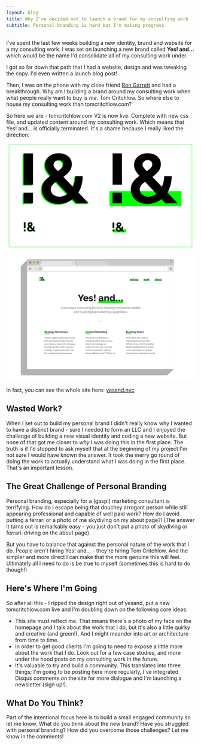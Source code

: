 ```yaml
---
layout: blog
title: Why I've decided not to launch a brand for my consulting work
subtitle: Personal branding is hard but I'm making progress
---
```


I've spent the last few weeks building a new identity, brand and website for a my consulting work. I was set on launching a new brand called **Yes! and...** which would be the name I'd consolidate all of my consulting work under.

I got so far down that path that I had a website, design and was tweaking the copy. I'd even written a launch blog post!

Then, I was on the phone with my close friend [Ron Garrett](http://www.rongarrett.co/) and had a breakthrough. Why am I building a brand around my consulting work when what people really want to buy is *me*. Tom Critchlow. So where else to house my consulting work than tomcritchlow.com?

So here we are - tomcritchlow.com V2 is now live. Complete with new css file, and updated content around my consulting work. Which means that Yes! and... is officially terminated. It's a shame because I really liked the direction:

![](/images/yesandlogos.png)

![](/images/yesandbrowser.png)

In fact, you can see the whole site here: [yesand.nyc](http://yesand.nyc)

## Wasted Work?

When I set out to build my personal brand I didn't really know why I wanted to have a distinct brand - sure I needed to form an LLC and I enjoyed the challenge of building a new visual identity and coding a new website. But none of that got me closer to *why* I was doing this in the first place. The truth is if I'd stopped to ask myself that at the beginning of my project I'm not sure I would have known the answer. It took the merry go round of doing the work to actually understand what I was doing in the first place. That's an important lesson.

## The Great Challenge of Personal Branding

Personal branding, especially for a (gasp!) marketing consultant is terrifying. How do I escape being that douchey arrogant person while still appearing professional and capable of well paid work? How do I avoid putting a ferrari or a photo of me skydiving on my about page?! (The answer it turns out is remarkably easy - you just don't put a photo of skydiving or ferrari-driving on the about page).

But you have to balance that against the personal nature of the work that I do. People aren't hiring Yes! and... - they're hiring Tom Critchlow. And the simpler and more direct I can make that the more genuine this will feel. Ultimately all I need to do is be true to myself (sometimes this is hard to do though!)

## Here's Where I'm Going

So after all this - I ripped the design right out of yesand, put a new tomcritchlow.com live and I'm doubling down on the following core ideas:

- This site must reflect me. That means there's a photo of my face on the homepage and I talk about the work that I do, but it's also a little quirky and creative (and green!). And I might meander into art or architecture from time to time.
- In order to get good clients I'm going to need to expose a little more about the work that I do. Look out for a few case studies, and more under the hood posts on my consulting work in the future.
- It's valuable to try and build a community. This translates into three things; I'm going to be posting here more regularly, I've integrated Disqus comments on the site for more dialogue and I'm launching a newsletter (sign up!).

## What Do You Think?

Part of the intentional focus here is to build a small engaged community so let me know. What do you think about the new brand? Have you struggled with personal branding? How did you overcome those challenges? Let me know in the comments!

